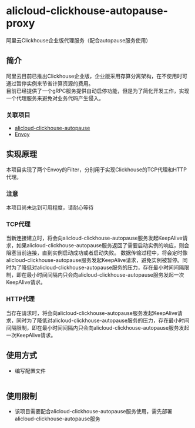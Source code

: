 # alicloud-clickhouse-autopause-proxy

阿里云Clickhouse企业版代理服务（配合autopause服务使用）

## 简介

阿里云目前已推出Clickhouse企业版，企业版采用存算分离架构，在不使用时可通过暂停实例来节省计算资源的费用。  
目前已经提供了一个gRPC服务提供自动启停功能，但是为了简化开发工作，实现一个代理服务来避免对业务代码产生侵入。

### 关联项目

- [alicloud-clickhouse-autopause](https://github.com/zhangbc97/alicloud-clickhouse-autopause)
- [Envoy](https://github.com/envoyproxy/envoy)

## 实现原理

本项目实现了两个Envoy的Filter，分别用于实现Clickhouse的TCP代理和HTTP代理。

### 注意
本项目尚未达到可用程度，请耐心等待

### TCP代理

当新连接建立时，将会向alicloud-clickhouse-autopause服务发起KeepAlive请求，如果alicloud-clickhouse-autopause服务返回了需要启动实例的响应，则会阻塞当前连接，直到实例启动成功或者启动失败。
数据传输过程中，将会定时像alicloud-clickhouse-autopause服务发起KeepAlive请求，避免实例被暂停。同时为了降低对alicloud-clickhouse-autopause服务的压力，存在最小时间间隔限制，即在最小时间间隔内只会向alicloud-clickhouse-autopause服务发起一次KeepAlive请求。

### HTTP代理

当存在请求时，将会向alicloud-clickhouse-autopause服务发起KeepAlive请求，同时为了降低对alicloud-clickhouse-autopause服务的压力，存在最小时间间隔限制，即在最小时间间隔内只会向alicloud-clickhouse-autopause服务发起一次KeepAlive请求。

## 使用方式

- 编写配置文件

```yaml


```

## 使用限制

- 该项目需要配合alicloud-clickhouse-autopause服务使用，需先部署alicloud-clickhouse-autopause服务